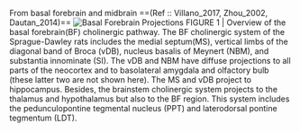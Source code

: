 From basal forebrain and midbrain ==(Ref :: Villano_2017, Zhou_2002, Dautan_2014)==
![Basal Forebrain Projections](../images/png/Basal%20Forebrain%20Projections.jpg)
FIGURE 1 | Overview of the basal forebrain(BF) cholinergic pathway. The BF cholinergic system of the Sprague-Dawley rats includes the medial septum(MS), vertical limbs of the diagonal band of Broca (vDB), nucleus basalis of Meynert (NBM), and substantia innominate (SI). The vDB and NBM have diffuse projections to all parts of the neocortex and to basolateral amygdala and olfactory bulb (these latter two are not shown here). The MS and vDB project to hippocampus. Besides, the brainstem cholinergic system projects to the thalamus and hypothalamus but also to the BF region. This system includes the pedunculopontine tegmental nucleus (PPT) and laterodorsal pontine tegmentum (LDT).